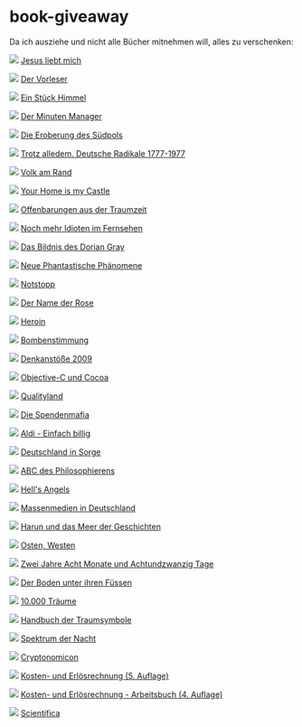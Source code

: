 # book-giveaway

Da ich ausziehe und nicht alle Bücher mitnehmen will, alles zu verschenken:

![](covers/1.jpg)
[Jesus liebt mich](https://www.amazon.de/Jesus-liebt-mich-David-Safier/dp/3499248115)

![](covers/2.jpg)
[Der Vorleser](https://www.amazon.de/Vorleser-Bernhard-Schlink/dp/3257229534)

![](covers/3.jpg)
[Ein Stück Himmel](https://www.amazon.de/Ein-St%C3%BCck-Himmel-Erinnerungen-Kindheit/dp/3423626429)

![](covers/5.jpg)
[Der Minuten Manager](https://www.amazon.de/Minuten-Manager-schult-Hochleistungs-Teams/dp/3499614375)

![](covers/6.jpg)
[Die Eroberung des Südpols](https://www.amazon.de/Die-Eroberung-S%C3%BCdpols-1910-1912-Erdmann/dp/3865398235)

![](covers/7.jpg)
[Trotz alledem. Deutsche Radikale 1777-1977](https://www.amazon.de/Trotz-alledem-Deutsche-Radikale-1777-1977/dp/3499171945)

![](covers/8.jpg)
[Volk am Rand](https://www.amazon.de/Volk-Rand-NPD-Perspektiven-Antidemokraten/dp/3360010639)

![](covers/9.jpg)
[Your Home is my Castle](https://www.amazon.de/Your-Home-My-Castle-Wohnungstauscher/dp/3890294928)

![](covers/11.jpg)
[Offenbarungen aus der Traumzeit](https://www.amazon.de/Offenbarungen-Traumzeit-spirituelle-Wissen-Aborigines/dp/3442122740)

![](covers/12.jpg)
[Noch mehr Idioten im Fernsehen](https://www.amazon.de/Noch-mehr-Idioten-Fernsehen-Kn%C3%B6delkaisern/dp/3980677249)

![](covers/13.jpg)
[Das Bildnis des Dorian Gray](https://www.amazon.de/Bildnis-Dorian-Gray-Oscar-Wilde/dp/3958554040)

![](covers/14.jpg)
[Neue Phantastische Phänomene](https://www.amazon.de/Neue-Phantastische-Ph%C3%A4nomene-Rainer-Holbe/dp/3548355234)

![](covers/15.jpg)
[Notstopp](https://www.amazon.de/Notstopp-Ein-Manager-Burn-out-steigt/dp/3839185769)

![](covers/18.jpg)
[Der Name der Rose](https://www.amazon.de/Name-Rose-Umberto-Eco/dp/3423105518)

![](covers/19.jpg)
[Heroin](https://www.amazon.de/Heroin-s%C3%BCchtige-Gesellschaft-Lesebuch-Erwachsene/dp/3922028039)

![](covers/20.jpg)
[Bombenstimmung](https://www.amazon.de/Bombenstimmung-Wenn-alle-denken-Terrorist/dp/3404609565)

![](covers/21.jpg)
[Denkanstöße 2009](https://www.amazon.de/Denkanst%C3%B6%C3%9Fe-2009-Lilo-G%C3%B6ttermann/dp/349225215X)

![](covers/23.jpg)
[Objective-C und Cocoa](https://www.amazon.de/Objective-C-Cocoa-Band-1-Grundlagen/dp/3908498082)

![](covers/25.jpg)
[Qualityland](https://www.amazon.de/QualityLand-Roman-dunkle-Marc-Uwe-Kling/dp/3548291872)

![](covers/26.jpg)
[Die Spendenmafia](https://www.amazon.de/Die-Spendenmafia-Schmutzige-Gesch%C3%A4fte-unserem/dp/342678498X)

![](covers/27.jpg)
[Aldi - Einfach billig](https://www.amazon.de/Aldi-Einfach-billig-ehemaliger-Manager/dp/3499629593)

![](covers/28.jpg)
[Deutschland in Sorge](https://www.amazon.de/Deutschland-Sorge-Chronik-Jahres-Altenbockum/dp/3899810805)

![](covers/29.jpg)
[ABC des Philosophierens](https://www.amazon.de/ABC-Philosophierens-Erwin-Lebek/dp/3811204807)

![](covers/30.jpg)
[Hell's Angels](https://www.amazon.de/Angels-Penguin-Essentials-Hunter-Thompson/dp/0241951585)

![](covers/31.jpg)
[Massenmedien in Deutschland](https://www.amazon.de/Massenmedien-Deutschland-Einzeltitel-Kommunikationswissenschaft-Hermann/dp/3896694200)

![](covers/32.jpg)
[Harun und das Meer der Geschichten](https://www.amazon.de/Harun-Meer-Geschichten-Salman-Rushdie/dp/3463401533)

![](covers/33.jpg)
[Osten, Westen](https://www.amazon.de/Osten-Westen-Kurzgeschichten-Salman-Rushdie/dp/3442746612)

![](covers/34.jpg)
[Zwei Jahre Acht Monate und Achtundzwanzig Tage](https://www.amazon.de/Zwei-Jahre-Monate-achtundzwanzig-N%C3%A4chte/dp/332810142X)

![](covers/34b.jpg)
[Der Boden unter ihren Füssen](https://www.amazon.de/Boden-unter-ihren-F%C3%BC%C3%9Fen/dp/3499228890)

![](covers/35.jpg)
[10.000 Träume](https://www.amazon.de/10-000-Tr%C3%A4ume-Traumsymbole-ihre-Bedeutung/dp/34421686009)

![](covers/36.jpg)
[Handbuch der Traumsymbole](https://www.amazon.de/Das-Handbuch-Traum-Symbole-Bildsprache-verstehen/dp/3453700651)

![](covers/37.jpg)
[Spektrum der Nacht](https://www.amazon.de/Spektrum-Nacht-schlafen-klar-tr%C3%A4umen/dp/3930243261)

![](covers/38.jpg)
[Cryptonomicon](https://www.amazon.de/Cryptonomicon-Neal-Stephenson/dp/0060512806)

![](covers/39.jpg)
[Kosten- und Erlösrechnung (5. Auflage)](https://www.amazon.de/Kosten-Erl%C3%B6srechnung-Controllingorientierte-Einf%C3%BChrung-Springer-Lehrbuch/dp/3540737715)

![](covers/40.jpg)
[Kosten- und Erlösrechnung - Arbeitsbuch (4. Auflage)](https://www.springer.com/de/book/9783540245438)

![](covers/41.jpg)
[Scientifica](https://www.amazon.de/Scientifica-Meilensteine-aus-Welt-Wissenschaft/dp/3848001594)